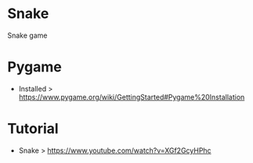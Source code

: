 # Snake
Snake game

# Pygame
-  Installed > https://www.pygame.org/wiki/GettingStarted#Pygame%20Installation

# Tutorial
- Snake > https://www.youtube.com/watch?v=XGf2GcyHPhc

